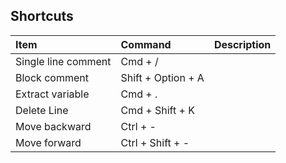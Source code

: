 ## Shortcuts

| Item                | Command            | Description |
| :------------------ | :----------------- | :---------- |
| Single line comment | Cmd + /            |             |
| Block comment       | Shift + Option + A |             |
| Extract variable    | Cmd + .            |             |
| Delete Line         | Cmd + Shift + K    |             |
| Move backward       | Ctrl + -           |             |
| Move forward        | Ctrl + Shift + -   |             |
